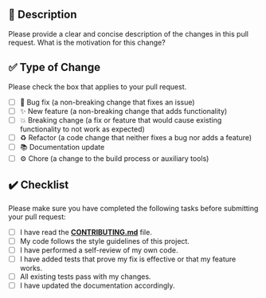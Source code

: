 ## 📝 Description

Please provide a clear and concise description of the changes in this pull request. What is the motivation for this change?

## ✅ Type of Change

Please check the box that applies to your pull request.
- [ ] 🐛 Bug fix (a non-breaking change that fixes an issue)
- [ ] ✨ New feature (a non-breaking change that adds functionality)
- [ ] 💥 Breaking change (a fix or feature that would cause existing functionality to not work as expected)
- [ ] ♻️ Refactor (a code change that neither fixes a bug nor adds a feature)
- [ ] 📚 Documentation update
- [ ] ⚙️ Chore (a change to the build process or auxiliary tools)

## ✔️ Checklist

Please make sure you have completed the following tasks before submitting your pull request:
- [ ] I have read the [**CONTRIBUTING.md**](https://github.com/coolosos/dart_valkey/blob/main/CONTRIBUTING.md) file.
- [ ] My code follows the style guidelines of this project.
- [ ] I have performed a self-review of my own code.
- [ ] I have added tests that prove my fix is effective or that my feature works.
- [ ] All existing tests pass with my changes.
- [ ] I have updated the documentation accordingly.